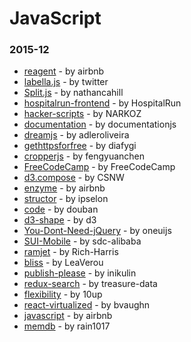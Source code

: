 # JavaScript

### 2015-12
- [reagent](https://github.com/airbnb/reagent) - by airbnb
- [labella.js](https://github.com/twitter/labella.js) - by twitter
- [Split.js](https://github.com/nathancahill/Split.js) - by nathancahill
- [hospitalrun-frontend](https://github.com/HospitalRun/hospitalrun-frontend) - by HospitalRun
- [hacker-scripts](https://github.com/NARKOZ/hacker-scripts) - by NARKOZ
- [documentation](https://github.com/documentationjs/documentation) - by documentationjs
- [dreamjs](https://github.com/adleroliveira/dreamjs) - by adleroliveira
- [gethttpsforfree](https://github.com/diafygi/gethttpsforfree) - by diafygi
- [cropperjs](https://github.com/fengyuanchen/cropperjs) - by fengyuanchen
- [FreeCodeCamp](https://github.com/FreeCodeCamp/FreeCodeCamp) - by FreeCodeCamp
- [d3.compose](https://github.com/CSNW/d3.compose) - by CSNW
- [enzyme](https://github.com/airbnb/enzyme) - by airbnb
- [structor](https://github.com/ipselon/structor) - by ipselon
- [code](https://github.com/douban/code) - by douban
- [d3-shape](https://github.com/d3/d3-shape) - by d3
- [You-Dont-Need-jQuery](https://github.com/oneuijs/You-Dont-Need-jQuery) - by oneuijs
- [SUI-Mobile](https://github.com/sdc-alibaba/SUI-Mobile) - by sdc-alibaba
- [ramjet](https://github.com/Rich-Harris/ramjet) - by Rich-Harris
- [bliss](https://github.com/LeaVerou/bliss) - by LeaVerou
- [publish-please](https://github.com/inikulin/publish-please) - by inikulin
- [redux-search](https://github.com/treasure-data/redux-search) - by treasure-data
- [flexibility](https://github.com/10up/flexibility) - by 10up
- [react-virtualized](https://github.com/bvaughn/react-virtualized) - by bvaughn
- [javascript](https://github.com/airbnb/javascript) - by airbnb
- [memdb](https://github.com/rain1017/memdb) - by rain1017
